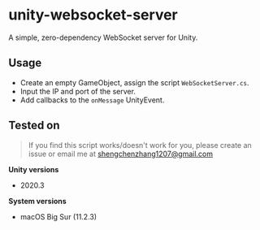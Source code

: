 # unity-websocket-server
A simple, zero-dependency WebSocket server for Unity.

## Usage
* Create an empty GameObject, assign the script `WebSocketServer.cs`.
* Input the IP and port of the server.
* Add callbacks to the `onMessage` UnityEvent.

## Tested on
> If you find this script works/doesn't work for you, please create an issue or email me at shengchenzhang1207@gmail.com

**Unity versions**
* 2020.3

**System versions**
* macOS Big Sur (11.2.3)
